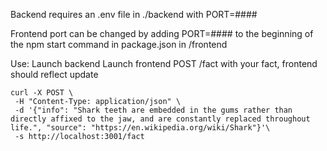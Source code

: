 Backend requires an .env file in ./backend with PORT=####

Frontend port can be changed by adding PORT=#### to the beginning of the npm start command in package.json in /frontend

Use:
Launch backend
Launch frontend
POST /fact with your fact, frontend should reflect update
```
curl -X POST \
 -H "Content-Type: application/json" \
 -d '{"info": "Shark teeth are embedded in the gums rather than directly affixed to the jaw, and are constantly replaced throughout life.", "source": "https://en.wikipedia.org/wiki/Shark"}'\
 -s http://localhost:3001/fact
```